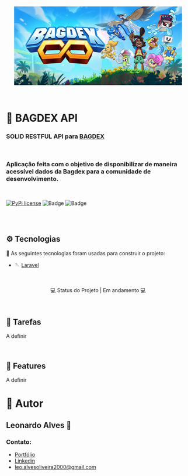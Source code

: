 <p align="center">
  <img src="/public/git/bagbanner.jpg" />
</p>
<br/>

# 🐣 BAGDEX API

### SOLID RESTFUL API para <a href="https://twitter.com/bagilustrador">BAGDEX</a>

<br/>

### Aplicação feita com o objetivo de disponibilizar de maneira acessível dados da Bagdex para a comunidade de desenvolvimento.

<br/>

[![PyPi license](https://badgen.net/pypi/license/pip/)](https://pypi.com/project/pip/) ![Badge](https://img.shields.io/static/v1?label=MadeWith&message=TypeScript&color=OO7accstyle=for-the-badge&logo=ghost) ![Badge](https://img.shields.io/static/v1?label=Usage&message=NodeJS&color=007accstyle=for-the-badge&logo=ghost)

<br/>
<br/>

## ⚙️ Tecnologias

🧵 As seguintes tecnologias foram usadas para construir o projeto:

- 🪡 [Laravel](https://laravel.com/)

<br/>

<p align="center">
  💻 Status do Projeto | Em andamento 💻
  <br/>
  <!-- <a align="center" href="#" target="_blank">
    Acesse o projeto: #
  </a> -->
</p>

<br/>


## 📝 Tarefas 
A definir

<br/>

## 🧶 Features 
A definir
<br/>

# 🥷 Autor
## Leonardo Alves 🎯 
### Contato:
- [Portfólio](https://dev-leo-alves.vercel.app/)
- [Linkedin](https://www.linkedin.com/in/leonardo-alves-35a7281a0/)
- [leo.alvesoliveira2000@gmail.com](mailto:leo.alvesoliveira2000@gmail.com)